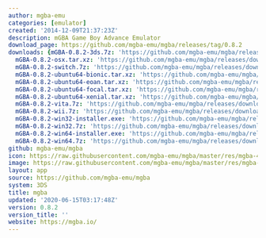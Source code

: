 ```yaml
---
author: mgba-emu
categories: [emulator]
created: '2014-12-09T21:37:23Z'
description: mGBA Game Boy Advance Emulator
download_page: https://github.com/mgba-emu/mgba/releases/tag/0.8.2
downloads: {mGBA-0.8.2-3ds.7z: 'https://github.com/mgba-emu/mgba/releases/download/0.8.2/mGBA-0.8.2-3ds.7z',
  mGBA-0.8.2-osx.tar.xz: 'https://github.com/mgba-emu/mgba/releases/download/0.8.2/mGBA-0.8.2-osx.tar.xz',
  mGBA-0.8.2-switch.7z: 'https://github.com/mgba-emu/mgba/releases/download/0.8.2/mGBA-0.8.2-switch.7z',
  mGBA-0.8.2-ubuntu64-bionic.tar.xz: 'https://github.com/mgba-emu/mgba/releases/download/0.8.2/mGBA-0.8.2-ubuntu64-bionic.tar.xz',
  mGBA-0.8.2-ubuntu64-eoan.tar.xz: 'https://github.com/mgba-emu/mgba/releases/download/0.8.2/mGBA-0.8.2-ubuntu64-eoan.tar.xz',
  mGBA-0.8.2-ubuntu64-focal.tar.xz: 'https://github.com/mgba-emu/mgba/releases/download/0.8.2/mGBA-0.8.2-ubuntu64-focal.tar.xz',
  mGBA-0.8.2-ubuntu64-xenial.tar.xz: 'https://github.com/mgba-emu/mgba/releases/download/0.8.2/mGBA-0.8.2-ubuntu64-xenial.tar.xz',
  mGBA-0.8.2-vita.7z: 'https://github.com/mgba-emu/mgba/releases/download/0.8.2/mGBA-0.8.2-vita.7z',
  mGBA-0.8.2-wii.7z: 'https://github.com/mgba-emu/mgba/releases/download/0.8.2/mGBA-0.8.2-wii.7z',
  mGBA-0.8.2-win32-installer.exe: 'https://github.com/mgba-emu/mgba/releases/download/0.8.2/mGBA-0.8.2-win32-installer.exe',
  mGBA-0.8.2-win32.7z: 'https://github.com/mgba-emu/mgba/releases/download/0.8.2/mGBA-0.8.2-win32.7z',
  mGBA-0.8.2-win64-installer.exe: 'https://github.com/mgba-emu/mgba/releases/download/0.8.2/mGBA-0.8.2-win64-installer.exe',
  mGBA-0.8.2-win64.7z: 'https://github.com/mgba-emu/mgba/releases/download/0.8.2/mGBA-0.8.2-win64.7z'}
github: mgba-emu/mgba
icon: https://raw.githubusercontent.com/mgba-emu/mgba/master/res/mgba-48.png
image: https://raw.githubusercontent.com/mgba-emu/mgba/master/res/mgba-256.png
layout: app
source: https://github.com/mgba-emu/mgba
system: 3DS
title: mgba
updated: '2020-06-15T03:17:48Z'
version: 0.8.2
version_title: ''
website: https://mgba.io/
---
```

